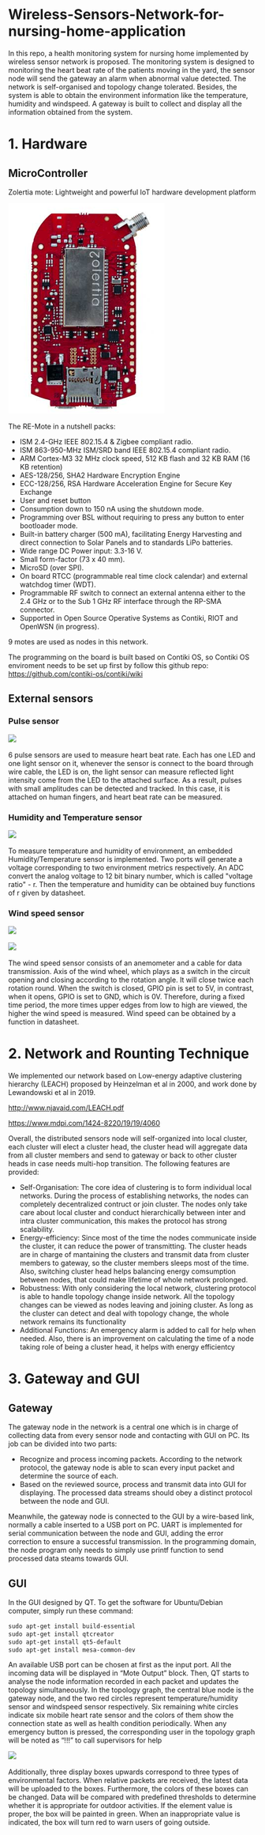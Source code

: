 # Wireless-Sensors-Network-for-nursing-home-application

In this repo, a health monitoring system for
nursing home implemented by wireless sensor network is
proposed. The monitoring system is designed to monitoring the
heart beat rate of the patients moving in the yard, the sensor
node will send the gateway an alarm when abnormal value
detected. The network is self-organised and topology change
tolerated. Besides, the system is able to obtain the environment
information like the temperature, humidity and windspeed. A
gateway is built to collect and display all the information
obtained from the system.

# 1. Hardware

## MicroController

Zolertia mote: Lightweight and powerful IoT hardware development platform


![zolertia board](https://github.com/khanhongithub/Wireless-Sensors-Network-for-nursing-home-application/blob/master/Group_Project/20230216125522.png)

The RE-Mote in a nutshell packs:

* ISM 2.4-GHz IEEE 802.15.4 & Zigbee compliant radio.
* ISM 863-950-MHz ISM/SRD band IEEE 802.15.4 compliant radio.
* ARM Cortex-M3 32 MHz clock speed, 512 KB flash and 32 KB RAM (16 KB retention)
* AES-128/256, SHA2 Hardware Encryption Engine
* ECC-128/256, RSA Hardware Acceleration Engine for Secure Key Exchange
* User and reset button
* Consumption down to 150 nA using the shutdown mode.
* Programming over BSL without requiring to press any button to enter bootloader mode.
* Built-in battery charger (500 mA), facilitating Energy Harvesting and direct connection to Solar Panels and to standards LiPo batteries.
* Wide range DC Power input: 3.3-16 V.
* Small form-factor (73 x 40 mm).
* MicroSD (over SPI).
* On board RTCC (programmable real time clock calendar) and external watchdog timer (WDT).
* Programmable RF switch to connect an external antenna either to the 2.4 GHz or to the Sub 1 GHz RF interface through the RP-SMA connector.
* Supported in Open Source Operative Systems as Contiki, RIOT and OpenWSN (in progress).

9 motes are used as nodes in this network. 

The programming on the board is built based on Contiki OS, so Contiki OS enviroment needs to be set up first by follow this github repo:
https://github.com/contiki-os/contiki/wiki
## External sensors

### Pulse sensor
![](20230216155951.png)  

6 pulse sensors are used to measure heart beat rate. Each has one LED and one light sensor on it, whenever the sensor is connect to the board through wire cable, the LED is on, the light sensor can measure reflected light intensity come from the LED to the attached surface. As a result, pulses with small amplitudes can be detected and tracked. In this case, it is attached on human fingers, and heart beat rate can be measured.



### Humidity and Temperature sensor

![](20230216160252.png)  

To measure temperature and humidity of environment, an embedded Humidity/Temperature sensor is implemented. 
Two ports will generate a voltage corresponding to two environment metrics respectively. An ADC convert the analog voltage to 12 bit binary number, which is called "voltage ratio" - r. Then the temperature and humidity can be obtained buy functions of r given by datasheet.

### Wind speed sensor

![](20230216185621.png)  

![](20230216185746.png)  

The wind speed sensor consists of an anemometer and a cable for data transmission. 
Axis of the wind wheel, which plays as a switch in the circuit opening and closing according to the rotation angle. It will close twice each rotation round. When the switch is closed, GPIO pin is set to 5V, in contrast, when it opens, GPIO is set to GND, which is 0V.
Therefore, during a fixed time period, the more times upper edges from low to high are viewed, the higher the wind speed is measured. Wind speed can be obtained by a function in datasheet.

# 2. Network and Rounting Technique

We implemented our network based on Low-energy adaptive clustering hierarchy (LEACH) proposed by Heinzelman et al in 2000, and work done by Lewandowski et al in 2019.

http://www.njavaid.com/LEACH.pdf

https://www.mdpi.com/1424-8220/19/19/4060 

Overall, the distributed sensors node will self-organized into local cluster, each cluster will elect a cluster head, the cluster head will aggregate data from all cluster members and send to gateway or back to other cluster heads in case needs multi-hop transition.
The following features are provided:
* Self-Organisation:  The core idea of clustering is to form individual local networks. During the process of establishing networks, the nodes can completely decentralized contruct or join cluster. The nodes only take care about local cluster and conduct hierarchically between inter and intra cluster communication, this makes the protocol has strong scalability. 
* Energy-efficiency: Since most of the time the nodes communicate inside the cluster, it can reduce the power of transmitting. The cluster heads are in charge of mantaining the clusters and transmit data from cluster members to gateway, so the cluster members sleeps most of the time. Also, switching cluster head helps balancing energy comsumption between nodes, that could make lifetime of whole network prolonged.
* Robustness: With only considering the local network, clustering protocol is able to handle topology change inside network. All the topology changes can be viewed as nodes leaving and joining cluster. As long as the cluster can detect and deal with topology change, the whole network remains its functionality 
* Additional Functions: An emergency alarm is added to call for help when needed. Also, there is an improvement on calculating the time of a node taking role of being a cluster head, it helps with energy efficientcy


# 3. Gateway and GUI

## Gateway
The gateway node in the network is a central one which is
in charge of collecting data from every sensor node and
contacting with GUI on PC. Its job can be divided into two
parts:
* Recognize and process incoming packets. According to
the network protocol, the gateway node is able to scan
every input packet and determine the source of each.
* Based on the reviewed source, process and transmit data
into GUI for displaying. The processed data streams
should obey a distinct protocol between the node and
GUI.

Meanwhile, the gateway node is connected to the GUI by
a wire-based link, normally a cable inserted to a USB port on
PC. UART is implemented for serial communication between
the node and GUI, adding the error correction to ensure a
successful transmission. In the programming domain, the
node program only needs to simply use printf function to send
processed data steams towards GUI.
 ## GUI

In the GUI designed by QT. To get the software for Ubuntu/Debian computer, simply run these command:

```
sudo apt-get install build-essential
sudo apt-get install qtcreator
sudo apt-get install qt5-default
sudo apt-get install mesa-common-dev
```
An available USB port can be
chosen at first as the input port. All the incoming data will be
displayed in “Mote Output” block. Then, QT starts to analyse
the node information recorded in each packet and updates the
topology simultaneously. In the topology graph, the central
blue node is the gateway node, and the two red circles
represent temperature/humidity sensor and windspeed sensor
respectively. Six remaining white circles indicate six mobile
heart rate sensor and the colors of them show the connection
state as well as health condition periodically. When any
emergency button is pressed, the corresponding user in the topology graph will be noted as “!!!” to call supervisors for
help

![](20230217144407.png)  

Additionally, three display boxes upwards correspond to
three types of environmental factors. When relative packets
are received, the latest data will be uploaded to the boxes.
Furthermore, the colors of these boxes can be changed. Data
will be compared with predefined thresholds to determine
whether it is appropriate for outdoor activities. If the element
value is proper, the box will be painted in green. When an
inappropriate value is indicated, the box will turn red to warn
users of going outside.